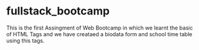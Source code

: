 # fullstack_bootcamp
This is the first Assingment of Web Bootcamp in which we learnt the basic of HTML Tags and we have creataed a biodata form and school time table using this tags.
